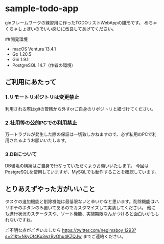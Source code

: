 # sample-todo-app

ginフレームワークの練習用に作ったTODOリストWebAppの雛形です。
めちゃくちゃしょぼいのでいい感じに改良してあげてください。

##開発環境

* macOS Ventura 13.4.1
* Go 1.20.5
* Gin 1.9.1
* PostgreSQL 14.7（作者の環境）

## ご利用にあたって

### 1.リモートリポジトリは変更禁止

利用される際はgitの管轄から外すorご自身のリポジトリと紐づけてください。

### 2.社用等の公的PCでの利用禁止

万一トラブルが発生した際の保証は一切致しかねますので、必ず私用のPCで利用されるようお願いいたします。

### 3.DBについて

DB環境の構築はご自身で行なっていただくようお願いいたします。
今回はPostgreSQLを使用していますが、MySQLでも動作することを確認しています。

## とりあえずやった方がいいこと

タスクの追加機能と削除機能は最低限ないと辛いかなと思います。削除機能はハリボテのボタンのみ置いてあるのでカスタマイズして実装してください。
他にも進行状況のステータスや、ソート機能、実施期限なんかつけると面白いかもしれないですね。


ご不明な点がございましたら https://twitter.com/negimaboy_1293?s=21&t=NkyOf4Ku3wzBvOhu4KZQJw までご連絡ください。